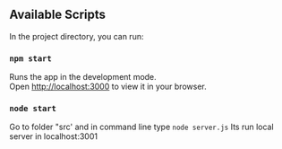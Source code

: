 
## Available Scripts

In the project directory, you can run:

### `npm start`

Runs the app in the development mode.\
Open [http://localhost:3000](http://localhost:3000) to view it in your browser.

### `node start`

Go to folder "src' and in command line type  `node server.js`
Its run local server in localhost:3001

